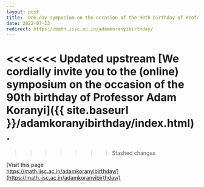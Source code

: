 ```yaml
---
layout: post
title:  One day symposium on the occasion of the 90th birthday of Professor Adam Koranyi
date: 2022-07-13
redirect: https://math.iisc.ac.in/adamkoranyibirthday/
---
```

<<<<<<< Updated upstream
[We cordially invite you to the (online) symposium on the occasion of the 90th birthday of Professor Adam Koranyi]({{ site.baseurl }}/adamkoranyibirthday/index.html).
=======
>>>>>>> Stashed changes

[Visit this page <br>
https://math.iisc.ac.in/adamkoranyibirthday/](https://math.iisc.ac.in/adamkoranyibirthday/)



